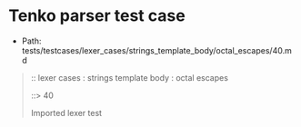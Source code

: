 # Tenko parser test case

- Path: tests/testcases/lexer_cases/strings_template_body/octal_escapes/40.md

> :: lexer cases : strings template body : octal escapes
>
> ::> 40
>
> Imported lexer test
>
> <template body> ZeroToThreeOctalDigit [lookahead @{x2209}@ OctalDigit] (end of string)

## Input

`````js
`${"-->"}\22${"<--"}`
`````

## Output

_Note: the whole output block is auto-generated. Manual changes will be overwritten!_

Below follow outputs in four parsing modes: sloppy mode, strict mode script goal, module goal, web compat mode (always sloppy).

Note that the output parts are auto-generated by the test runner to reflect actual result.

### Sloppy mode

Parsed with script goal and as if the code did not start with strict mode header.

`````
throws: Parser error!
  Template contained an illegal escape, these are only allowed in _tagged_ templates in >=ES2018

`${"-->"}\22${"<--"}`
        ^^^^^^------- error
`````

### Strict mode

Parsed with script goal but as if it was starting with `"use strict"` at the top.

_Output same as sloppy mode._

### Module goal

Parsed with the module goal.

_Output same as sloppy mode._

### Web compat mode

Parsed in sloppy script mode but with the web compat flag enabled.

_Output same as sloppy mode._
